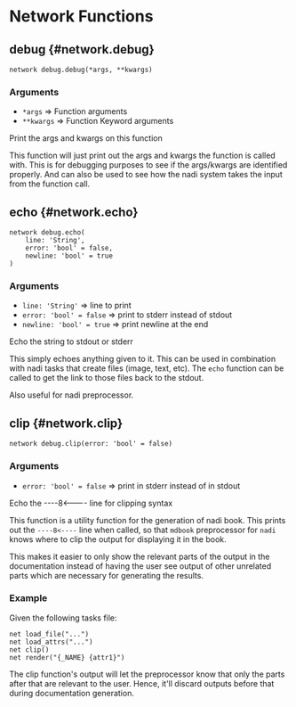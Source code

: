# Network Functions
## debug {#network.debug}
```sig
network debug.debug(*args, **kwargs)
```

### Arguments
- `*args` => Function arguments
- `**kwargs` => Function Keyword arguments

Print the args and kwargs on this function

This function will just print out the args and kwargs the
function is called with. This is for debugging purposes to see
if the args/kwargs are identified properly. And can also be
used to see how the nadi system takes the input from the
function call.
## echo {#network.echo}
```sig
network debug.echo(
    line: 'String',
    error: 'bool' = false,
    newline: 'bool' = true
)
```

### Arguments
- `line: 'String'` => line to print
- `error: 'bool' = false` => print to stderr instead of stdout
- `newline: 'bool' = true` => print newline at the end

Echo the string to stdout or stderr

This simply echoes anything given to it. This can be used in
combination with nadi tasks that create files (image, text,
etc). The `echo` function can be called to get the link to
those files back to the stdout.

Also useful for nadi preprocessor.
## clip {#network.clip}
```sig
network debug.clip(error: 'bool' = false)
```

### Arguments
- `error: 'bool' = false` => print in stderr instead of in stdout

Echo the ----8<---- line for clipping syntax

This function is a utility function for the generation of nadi
book. This prints out the `----8<----` line when called, so
that `mdbook` preprocessor for `nadi` knows where to clip the
output for displaying it in the book.

This makes it easier to only show the relevant parts of the
output in the documentation instead of having the user see
output of other unrelated parts which are necessary for
generating the results.

### Example
Given the following tasks file:
```task
net load_file("...")
net load_attrs("...")
net clip()
net render("{_NAME} {attr1}")
```

The clip function's output will let the preprocessor know that
only the parts after that are relevant to the user. Hence,
it'll discard outputs before that during documentation
generation.

